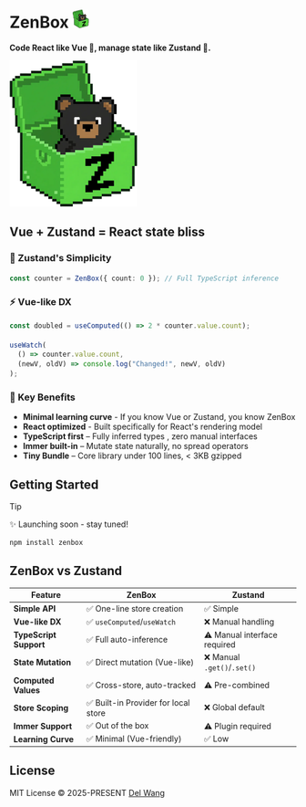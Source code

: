 # ZenBox <img alt="ZenBox" src="./assets/zenbox.webp" height='32' />

**Code React like Vue 💚, manage state like Zustand 🐻.**

<img alt="ZenBox" src="./assets/zenbox.webp" height='256' />

## Vue + Zustand = React state bliss

### 🐻 Zustand's Simplicity

```ts
const counter = ZenBox({ count: 0 }); // Full TypeScript inference
```

### ⚡ Vue-like DX

```ts
const doubled = useComputed(() => 2 * counter.value.count);

useWatch(
  () => counter.value.count,
  (newV, oldV) => console.log("Changed!", newV, oldV)
);
```

### 🚀 Key Benefits

- **Minimal learning curve** - If you know Vue or Zustand, you know ZenBox
- **React optimized** - Built specifically for React's rendering model
- **TypeScript first​​​​**​​ – Fully inferred types , zero manual interfaces
- **​​Immer built-in**​​ – Mutate state naturally, no spread operators
- **Tiny Bundle**​​ – Core library under 100 lines, < 3KB gzipped

## Getting Started

> [!TIP]
> ✨ Launching soon - stay tuned!

```shell
npm install zenbox
```

## ZenBox vs Zustand

| Feature                | ZenBox                               | Zustand                      |
| ---------------------- | ------------------------------------ | ---------------------------- |
| **Simple API**         | ✅ One-line store creation           | ✅ Simple                    |
| **Vue-like DX**        | ✅ `useComputed`/`useWatch`          | ❌ Manual handling           |
| **TypeScript Support** | ✅ Full auto-inference               | ⚠️ Manual interface required |
| **State Mutation**     | ✅ Direct mutation (Vue-like)        | ❌ Manual `.get()`/`.set()`  |
| **Computed Values**    | ✅ Cross-store, auto-tracked         | ⚠️ Pre-combined              |
| **Store Scoping**      | ✅ Built-in Provider for local store | ❌ Global default            |
| **Immer Support**      | ✅ Out of the box                    | ⚠️ Plugin required           |
| **Learning Curve**     | ✅ Minimal (Vue-friendly)            | ✅ Low                       |

## License

MIT License © 2025-PRESENT [Del Wang](https://del.wang)
